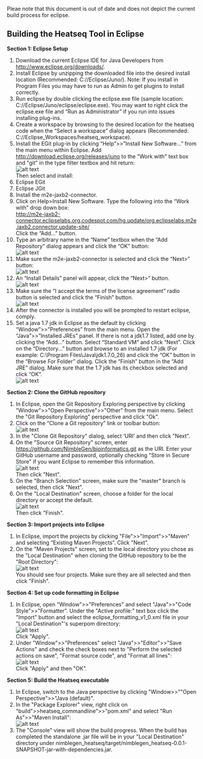 
Pleae note that this document is out of date and does not depict the current build process for eclipse.

Building the Heatseq Tool in Eclipse
-------------------------

**Section 1: Eclipse Setup**

1.  Download the current Eclipse IDE for Java Developers from http://www.eclipse.org/downloads/.  
2.  Install Eclipse by unzipping the downloaded file into the desired install location (Recommended: C://Eclipse/Juno/).  Note:  If you install in Program Files you may have to run as Admin to get plugins to install correctly.<br>
3.  Run eclipse by double clicking the eclipse.exe file (sample location: C://Eclipse/Juno/eclipse/eclipse.exe).  You may want to right click the eclipse.exe file and “Run as Administrator” if you run into issues installing plug-ins.<br>
4.  Create a workspace by browsing to the desired location for the heatseq code when the “Select a workspace” dialog appears (Recommended:  C://Eclipse_Workspaces/heatseq_workspace).<br>
5.  Install the EGit plug-in by clicking “Help”>>”Install New Software…” from the main menu within Eclipse.   Add http://download.eclipse.org/releases/juno to the "Work with" text box and "git" in the type filter textbox and hit return:  <br>  ![alt text](images/egit.png "Install EGit Dialog")<br> Then select and install:
  1. Eclipse EGit
  2. Eclipse JGit
6.  Install the m2e-jaxb2-connector.
  1. Click on Help>Install New Software.  Type the following into the “Work with” drop down box:<br>
http://m2e-jaxb2-connector.eclipselabs.org.codespot.com/hg.update/org.eclipselabs.m2e.jaxb2.connector.update-site/ <br> Click the “Add…” button.
  2. Type an arbitrary name in the “Name” textbox when the “Add Repository” dialog appears and click the “OK” button:<br>  ![alt text](images/jaxb.png "Add Repository Dialog")<br>
  3. Make sure the m2e-jaxb2-connector is selected and click the “Next>” button: <br>  ![alt text](images/jaxb2.png "Install Jaxb Dialog")<br>
  4. An “Install Details” panel will appear, click the “Next>” button. <br>  ![alt text](images/jaxb3.png "Install Jaxb Details Dialog")<br>
  5. Make sure the “I accept the terms of the license agreement” radio button is selected and click the “Finish” button. <br>  ![alt text](images/jaxb4.png "Accept Jaxb License Dialog")<br>
  6. After the connector is installed you will be prompted to restart eclipse, comply.
7. Set a java 1.7 jdk in Eclipse as the default by clicking “Window”>>”Preferences” from the main menu.  Open the “Java”>>”Installed JREs” panel.  If there is not a jdk1.7 listed, add one by clicking the “Add...”  button.   Select “Standard VM” and click “Next”.   Click on the “Directory…” button and browse to an installed 1.7 jdk (For example: C:\Program Files\Java\jdk1.7.0_26) and click the “OK” button in the “Browse For Folder” dialog.  Click the “Finish” button in the “Add JRE” dialog.  Make sure that the 1.7 jdk has its checkbox selected and click “OK”. <br>  ![alt text](images/jdk.png "Select JDK dialog")<br> 

**Section 2: Clone the GitHub repository**

1. In Eclipse, open the Git Repository Exploring perspective by clicking "Window">>"Open Perspective">>"Other" from the main menu.  Select the "Git Repository Exploring" perspective and click "Ok".
2. Click on the “Clone a Git repository” link or toolbar button: <br> ![alt text](images/cloneRepository.png "Clone Git Repository") <br>
3. In the "Clone Git Repository" dialog, select ‘URI’ and then click "Next".
4. On the "Source Git Repository" screen, enter https://github.com/NimbleGen/bioinformatics.git as the URI.  Enter your GitHub username and password, optionally checking "Store in Secure Store" if you want Eclipse to remember this information.  <br>![alt text](images/sourceRepository.png "Chose Git Repository Source") <br>  Then click "Next".
5. On the "Branch Selection" screen, make sure the "master" branch is selected, then click "Next".
6. On the "Local Destination" screen, choose a folder for the local directory or accept the default.  <br>![alt text](images/localDestination.png "Local Directory Destination") <br>   Then click "Finish".

**Section 3: Import projects into Eclipse**

1. In Eclipse, import the projects by clicking "File">>"Import">>"Maven" and selecting “Existing Maven Projects”.  Click "Next".
2. On the "Maven Projects" screen, set to the local directory you chose as the "Local Destination" when cloning the GitHub repository to be the "Root Directory":  <br>![alt text](images/importMaven.png "Import Maven Projects") <br> You should see four projects.  Make sure they are all selected and then click "Finish".

**Section 4: Set up code formatting in Eclipse**

1. In Eclipse, open "Window">>"Preferences" and select "Java">>"Code Style">>"Formatter".  Under the "Active profile:" text box click the "Import" button and select the eclipse_formatting_v1_0.xml file in your "Local Destination"'s superpom directory:  <br>![alt text](images/formatter.png "Code Formatter") <br> Click "Apply".
2. Under "Window">>"Preferences" select "Java">>"Editor">>"Save Actions" and check the check boxes next to "Perform the selected actions on save", "Format source code", and "Format all lines":  <br>![alt text](images/saveActions.png "Save Actions") <br> Click "Apply" and then "OK".

**Section 5: Build the Heatseq executable**

1. In Eclipse, switch to the Java perspective by clicking "Window>>""Open Perspective">>"Java (default)".
2. In the "Package Explorer" view, right click on "build">>heatseq_commandline">>"pom.xml" and select "Run As">>"Maven Install": <br>![alt text](images/buildJar.png "Build Jar") <br> 
3. The "Console" view will show the build progress.  When the build has completed the standalone .jar file will be in your "Local Destination" directory under nimblegen_heatseq/target/nimblegen_heatseq-0.0.1-SNAPSHOT-jar-with-dependencies.jar.
